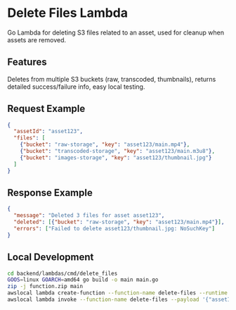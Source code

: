 # Delete Files Lambda

Go Lambda for deleting S3 files related to an asset, used for cleanup when assets are removed.

## Features
Deletes from multiple S3 buckets (raw, transcoded, thumbnails), returns detailed success/failure info, easy local testing.

## Request Example
```json
{
  "assetId": "asset123",
  "files": [
    {"bucket": "raw-storage", "key": "asset123/main.mp4"},
    {"bucket": "transcoded-storage", "key": "asset123/main.m3u8"},
    {"bucket": "images-storage", "key": "asset123/thumbnail.jpg"}
  ]
}
```

## Response Example
```json
{
  "message": "Deleted 3 files for asset asset123",
  "deleted": [{"bucket": "raw-storage", "key": "asset123/main.mp4"}],
  "errors": ["Failed to delete asset123/thumbnail.jpg: NoSuchKey"]
}
```

## Local Development
```bash
cd backend/lambdas/cmd/delete_files
GOOS=linux GOARCH=amd64 go build -o main main.go
zip -j function.zip main
awslocal lambda create-function --function-name delete-files --runtime go1.x --handler main --zip-file fileb://function.zip --role arn:aws:iam::000000000000:role/lambda-role --environment "Variables={AWS_ENDPOINT=http://localhost:4566,AWS_REGION=eu-west-1}"
awslocal lambda invoke --function-name delete-files --payload '{"assetId":"test123","files":[{"bucket":"raw-storage","key":"test123/test.mp4"}]}' response.json
```